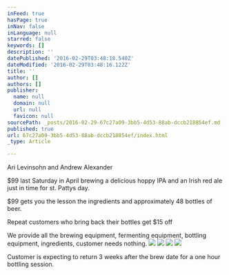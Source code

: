 ```yaml
---
inFeed: true
hasPage: true
inNav: false
inLanguage: null
starred: false
keywords: []
description: ''
datePublished: '2016-02-29T03:48:18.540Z'
dateModified: '2016-02-29T03:48:16.122Z'
title: ''
author: []
authors: []
publisher:
  name: null
  domain: null
  url: null
  favicon: null
sourcePath: _posts/2016-02-29-67c27a09-3bb5-4d53-88ab-dccb218854ef.md
published: true
url: 67c27a09-3bb5-4d53-88ab-dccb218854ef/index.html
_type: Article

---
```

Ari Levinsohn and Andrew Alexander 

$99 last Saturday in April brewing a delicious hoppy IPA and an Irish red ale just in time for st. Pattys day. 

$99 gets you the lesson the ingredients and approximately 48 bottles of beer.

Repeat customers who bring back their bottles get $15 off

We provide all the brewing equipment, fermenting equipment, bottling equipment, ingredients, customer needs nothing. ![](https://the-grid-user-content.s3-us-west-2.amazonaws.com/6c2a4c1c-1bb7-4b94-ba44-cbbdbfbc6e47.jpg)
![](https://the-grid-user-content.s3-us-west-2.amazonaws.com/24a93137-418f-4fa2-97f4-8941077ffb99.jpg)
![](https://the-grid-user-content.s3-us-west-2.amazonaws.com/9ac9cf7d-a7d0-445d-b460-34a3996eaf9c.JPG)
![](https://the-grid-user-content.s3-us-west-2.amazonaws.com/4c840349-541d-46bd-9c01-1d68ed3cbb70.JPG)

Customer is expecting to return 3 weeks after the brew date for a  one hour bottling session.